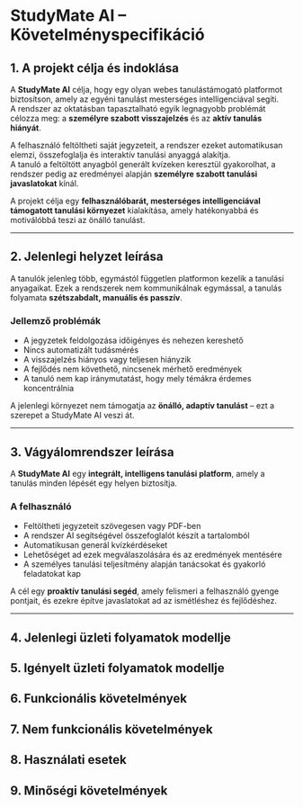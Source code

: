 # StudyMate AI – Követelményspecifikáció

## 1. A projekt célja és indoklása

A **StudyMate AI** célja, hogy egy olyan webes tanulástámogató platformot biztosítson, amely az egyéni tanulást mesterséges intelligenciával segíti.  
A rendszer az oktatásban tapasztalható egyik legnagyobb problémát célozza meg: a **személyre szabott visszajelzés** és az **aktív tanulás hiányát**.

A felhasználó feltöltheti saját jegyzeteit, a rendszer ezeket automatikusan elemzi, összefoglalja és interaktív tanulási anyaggá alakítja.  
A tanuló a feltöltött anyagból generált kvízeken keresztül gyakorolhat, a rendszer pedig az eredményei alapján **személyre szabott tanulási javaslatokat** kínál.

A projekt célja egy **felhasználóbarát, mesterséges intelligenciával támogatott tanulási környezet** kialakítása, amely hatékonyabbá és motiválóbbá teszi az önálló tanulást.

---

## 2. Jelenlegi helyzet leírása

A tanulók jelenleg több, egymástól független platformon kezelik a tanulási anyagaikat. Ezek a rendszerek nem kommunikálnak egymással, a tanulás folyamata **szétszabdalt, manuális és passzív**.

### Jellemző problémák
- A jegyzetek feldolgozása időigényes és nehezen kereshető  
- Nincs automatizált tudásmérés  
- A visszajelzés hiányos vagy teljesen hiányzik  
- A fejlődés nem követhető, nincsenek mérhető eredmények  
- A tanuló nem kap iránymutatást, hogy mely témákra érdemes koncentrálnia  

A jelenlegi környezet nem támogatja az **önálló, adaptív tanulást** – ezt a szerepet a StudyMate AI veszi át.

---

## 3. Vágyálomrendszer leírása

A **StudyMate AI** egy **integrált, intelligens tanulási platform**, amely a tanulás minden lépését egy helyen biztosítja.

### A felhasználó
- Feltöltheti jegyzeteit szövegesen vagy PDF-ben  
- A rendszer AI segítségével összefoglalót készít a tartalomból  
- Automatikusan generál kvízkérdéseket  
- Lehetőséget ad ezek megválaszolására és az eredmények mentésére  
- A személyes tanulási teljesítmény alapján tanácsokat és gyakorló feladatokat kap  

A cél egy **proaktív tanulási segéd**, amely felismeri a felhasználó gyenge pontjait, és ezekre építve javaslatokat ad az ismétléshez és fejlődéshez.

---

## 4. Jelenlegi üzleti folyamatok modellje



## 5. Igényelt üzleti folyamatok modellje



## 6. Funkcionális követelmények



## 7. Nem funkcionális követelmények



## 8. Használati esetek



## 9. Minőségi követelmények


